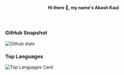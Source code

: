 <p align="center">
  <b>Hi there 👋, my name's Akash Kaul</b><br>
  <br><br>
</p>

##

<!--
**akash-kaul/akash-kaul** is a ✨ _special_ ✨ repository because its `README.md` (this file) appears on your GitHub profile.

Here are some ideas to get you started:

- 🔭 I’m currently working on ...
- 🌱 I’m currently learning ...
- 👯 I’m looking to collaborate on ...
- 🤔 I’m looking for help with ...
- 💬 Ask me about ...
- 📫 How to reach me: ...
- 😄 Pronouns: ...
- ⚡ Fun fact: ...
-->

### GitHub Snapshot

![Github stats](https://github-readme-stats.vercel.app/api?username=akash-kaul&theme=synthwave&show_icons=true&count_private=true)

### Top Languages

![Top Languages Card](https://github-readme-stats.vercel.app/api/top-langs/?username=akash-kaul&layout=compact)
